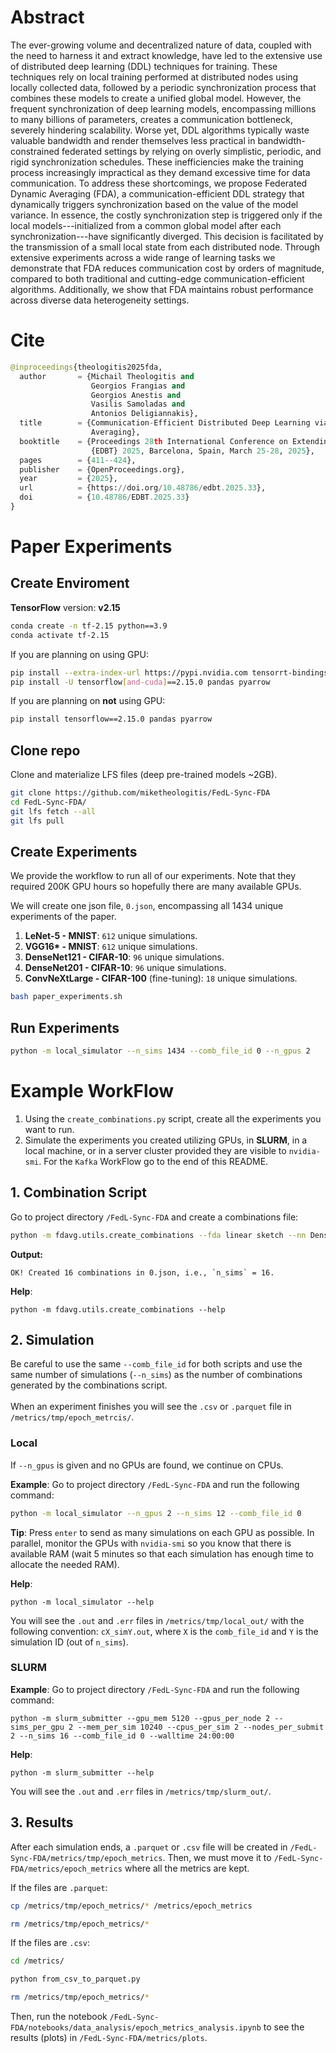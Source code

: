 # Abstract

The ever-growing volume and decentralized nature of data, coupled with the need to harness it and extract knowledge, have led to the extensive use of distributed deep learning (DDL) techniques for training. These techniques rely on local training performed at distributed nodes using locally collected data, followed by a periodic synchronization process that combines these models to create a unified global model. However, the frequent synchronization of deep learning models, encompassing millions to many billions of parameters, creates a communication bottleneck, severely hindering scalability. Worse yet, DDL algorithms typically waste valuable bandwidth and render themselves less practical in bandwidth-constrained federated settings by relying on overly simplistic, periodic, and rigid synchronization schedules. These inefficiencies make the training process increasingly impractical as they demand excessive time for data communication. To address these shortcomings, we propose Federated Dynamic Averaging (FDA), a communication-efficient DDL strategy that dynamically triggers synchronization based on the value of the model variance. In essence, the costly synchronization step is triggered only if the local models---initialized from a common global model after each synchronization---have significantly diverged. This decision is facilitated by the transmission of a small local state from each distributed node. Through extensive experiments across a wide range of learning tasks we demonstrate that FDA reduces communication cost by orders of magnitude, compared to both traditional and cutting-edge communication-efficient algorithms. Additionally, we show that FDA maintains robust performance across diverse data heterogeneity settings.

# Cite
```python
@inproceedings{theologitis2025fda,
  author       = {Michail Theologitis and
                  Georgios Frangias and
                  Georgios Anestis and
                  Vasilis Samoladas and
                  Antonios Deligiannakis},
  title        = {Communication-Efficient Distributed Deep Learning via Federated Dynamic
                  Averaging},
  booktitle    = {Proceedings 28th International Conference on Extending Database Technology,
                  {EDBT} 2025, Barcelona, Spain, March 25-28, 2025},
  pages        = {411--424},
  publisher    = {OpenProceedings.org},
  year         = {2025},
  url          = {https://doi.org/10.48786/edbt.2025.33},
  doi          = {10.48786/EDBT.2025.33}
}
```

# Paper Experiments

## Create Enviroment
**TensorFlow** version: **v2.15**
```bash
conda create -n tf-2.15 python==3.9
conda activate tf-2.15
```

If you are planning on using GPU:
```bash
pip install --extra-index-url https://pypi.nvidia.com tensorrt-bindings==8.6.1 tensorrt-libs==8.6.1
pip install -U tensorflow[and-cuda]==2.15.0 pandas pyarrow
```

If you are planning on **not** using GPU:
```bash
pip install tensorflow==2.15.0 pandas pyarrow
```

## Clone repo
Clone and materialize LFS files (deep pre-trained models ~2GB).
```bash
git clone https://github.com/miketheologitis/FedL-Sync-FDA
cd FedL-Sync-FDA/
git lfs fetch --all
git lfs pull
```

## Create Experiments
We provide the workflow to run all of our experiments. Note that they required 200K GPU hours so hopefully there are many available GPUs.

We will create one json file, `0.json`, encompassing all 1434 unique experiments of the paper.
1. **LeNet-5 - MNIST**: `612` unique simulations.
2. **VGG16\* - MNIST**: `612` unique simulations.
3. **DenseNet121 - CIFAR-10**: `96` unique simulations.
4. **DenseNet201 - CIFAR-10**: `96` unique simulations.
5. **ConvNeXtLarge - CIFAR-100** (fine-tuning): `18` unique simulations.

```bash
bash paper_experiments.sh
```

## Run Experiments
```bash
python -m local_simulator --n_sims 1434 --comb_file_id 0 --n_gpus 2
```




# Example WorkFlow
1. Using the `create_combinations.py` script, create all the experiments you want to run.
2. Simulate the experiments you created utilizing GPUs, in **SLURM**, in a local machine, or in a server cluster provided they are visible to `nvidia-smi`. For the `Kafka` WorkFlow go to the end of this README.

## 1. Combination Script

Go to project directory `/FedL-Sync-FDA` and create a combinations file:
```bash
python -m fdavg.utils.create_combinations --fda linear sketch --nn DenseNet121 --ds_name CIFAR10 --b 32 --e 100 --th 350 400 --num_clients 5 10 15 20 --comb_file_id 0
```
**Output:**
```
OK! Created 16 combinations in 0.json, i.e., `n_sims` = 16.
```
**Help**:
```shell
python -m fdavg.utils.create_combinations --help
```

## 2. Simulation
Be careful to use the same `--comb_file_id` for both scripts and use the same number of simulations (`--n_sims`) 
as the number of combinations generated by the combinations script. 
\
\
When an experiment finishes you will see the `.csv` or `.parquet` file in `/metrics/tmp/epoch_metrcis/`.
### Local
If `--n_gpus` is given and no GPUs are found, we continue on CPUs.

**Example**: Go to project directory `/FedL-Sync-FDA` and run the following command:
```bash
python -m local_simulator --n_gpus 2 --n_sims 12 --comb_file_id 0
```
**Tip**: Press `enter` to send as many simulations on each GPU as possible. In parallel, monitor the GPUs with 
```nvidia-smi``` so you know that there is available RAM (wait 5 minutes so that each simulation has enough time to 
allocate the needed RAM).

**Help**:
```shell
python -m local_simulator --help
```
You will see the `.out` and `.err` files in `/metrics/tmp/local_out/` with the following convention: `cX_simY.out`, where 
`X` is the `comb_file_id` and `Y` is the simulation ID (out of `n_sims`).

### SLURM

**Example**: Go to project directory `/FedL-Sync-FDA` and run the following command:
```shell
python -m slurm_submitter --gpu_mem 5120 --gpus_per_node 2 --sims_per_gpu 2 --mem_per_sim 10240 --cpus_per_sim 2 --nodes_per_submit 2 --n_sims 16 --comb_file_id 0 --walltime 24:00:00
```
**Help**:
```shell
python -m slurm_submitter --help
```
You will see the `.out` and `.err` files in `/metrics/tmp/slurm_out/`.

## 3. Results

After each simulation ends, a `.parquet` or `.csv` file will be created in `/FedL-Sync-FDA/metrics/tmp/epoch_metrics`. Then,
we must move it to `/FedL-Sync-FDA/metrics/epoch_metrics` where all the metrics are kept.

If the files are `.parquet`:
```bash
cp /metrics/tmp/epoch_metrics/* /metrics/epoch_metrics
```
```bash
rm /metrics/tmp/epoch_metrics/*
```

If the files are `.csv`:
```bash
cd /metrics/
```
```bash
python from_csv_to_parquet.py
```
```bash
rm /metrics/tmp/epoch_metrics/*
```
Then, run the notebook `/FedL-Sync-FDA/notebooks/data_analysis/epoch_metrics_analysis.ipynb` to see the results (plots) in
`/FedL-Sync-FDA/metrics/plots`.
